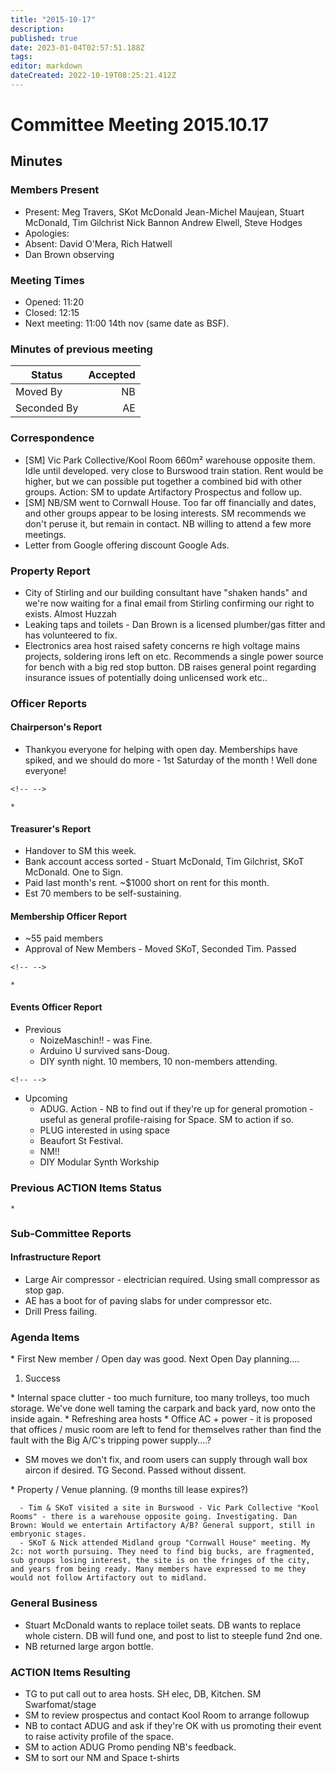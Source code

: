 ```yaml
---
title: "2015-10-17"
description: 
published: true
date: 2023-01-04T02:57:51.188Z
tags: 
editor: markdown
dateCreated: 2022-10-19T08:25:21.412Z
---
```


# Committee Meeting 2015.10.17

## Minutes

### Members Present

-   Present: Meg Travers, SKot McDonald Jean-Michel Maujean, Stuart McDonald, Tim Gilchrist Nick Bannon Andrew Elwell, Steve Hodges
-   Apologies:
-   Absent: David O'Mera, Rich Hatwell
-   Dan Brown observing

### Meeting Times

-   Opened: 11:20
-   Closed: 12:15
-   Next meeting: 11:00 14th nov (same date as BSF).

### Minutes of previous meeting

| Status      | Accepted |
|-------------|---------:|
| Moved By    |       NB |
| Seconded By |       AE |

### Correspondence

-   \[SM\] Vic Park Collective/Kool Room 660m² warehouse opposite them. Idle until developed. very close to Burswood train station. Rent would be higher, but we can possible put together a combined bid with other groups. Action: SM to update Artifactory Prospectus and follow up.
-   \[SM\] NB/SM went to Cornwall House. Too far off financially and dates, and other groups appear to be losing interests. SM recommends we don't peruse it, but remain in contact. NB willing to attend a few more meetings.
-   Letter from Google offering discount Google Ads.

### Property Report

-   City of Stirling and our building consultant have "shaken hands" and we're now waiting for a final email from Stirling confirming our right to exists. Almost Huzzah
-   Leaking taps and toilets - Dan Brown is a licensed plumber/gas fitter and has volunteered to fix.
-   Electronics area host raised safety concerns re high voltage mains projects, soldering irons left on etc. Recommends a single power source for bench with a big red stop button. DB raises general point regarding insurance issues of potentially doing unlicensed work etc..

### Officer Reports

#### Chairperson's Report

-   Thankyou everyone for helping with open day. Memberships have spiked, and we should do more - 1st Saturday of the month ! Well done everyone!

```{=html}
<!-- -->
```
    *

#### Treasurer's Report

-   Handover to SM this week.
-   Bank account access sorted - Stuart McDonald, Tim Gilchrist, SKoT McDonald. One to Sign.
-   Paid last month's rent. \~\$1000 short on rent for this month.
-   Est 70 members to be self-sustaining.

#### Membership Officer Report

-   \~55 paid members
-   Approval of New Members - Moved SKoT, Seconded Tim. Passed

```{=html}
<!-- -->
```
    * 

#### Events Officer Report

-   Previous
    -   NoizeMaschin!! - was Fine.
    -   Arduino U survived sans-Doug.
    -   DIY synth night. 10 members, 10 non-members attending.

```{=html}
<!-- -->
```
-   Upcoming
    -   ADUG. Action - NB to find out if they're up for general promotion - useful as general profile-raising for Space. SM to action if so.
    -   PLUG interested in using space
    -   Beaufort St Festival.
    -   NM!!
    -   DIY Modular Synth Workship

### Previous ACTION Items Status

    * 

### Sub-Committee Reports

#### Infrastructure Report

-   Large Air compressor - electrician required. Using small compressor as stop gap.
-   AE has a boot for of paving slabs for under compressor etc.
-   Drill Press failing.

### Agenda Items

\* First New member / Open day was good. Next Open Day planning....

1.  Success

\* Internal space clutter - too much furniture, too many trolleys, too much storage. We've done well taming the carpark and back yard, now onto the inside again. \* Refreshing area hosts \* Office AC + power - it is proposed that offices / music room are left to fend for themselves rather than find the fault with the Big A/C's tripping power supply....?

-   SM moves we don't fix, and room users can supply through wall box aircon if desired. TG Second. Passed without dissent.

\* Property / Venue planning. (9 months till lease expires?)

      - Tim & SKoT visited a site in Burswood - Vic Park Collective "Kool Rooms" - there is a warehouse opposite going. Investigating. Dan Brown: Would we entertain Artifactory A/B? General support, still in embryonic stages.
      - SKoT & Nick attended Midland group "Cornwall House" meeting. My 2c: not worth pursuing. They need to find big bucks, are fragmented, sub groups losing interest, the site is on the fringes of the city, and years from being ready. Many members have expressed to me they would not follow Artifactory out to midland.

### General Business

-   Stuart McDonald wants to replace toilet seats. DB wants to replace whole cistern. DB will fund one, and post to list to steeple fund 2nd one.
-   NB returned large argon bottle.

### ACTION Items Resulting

-   TG to put call out to area hosts. SH elec, DB, Kitchen. SM Swarfomat/stage
-   SM to review prospectus and contact Kool Room to arrange followup
-   NB to contact ADUG and ask if they're OK with us promoting their event to raise activity profile of the space.
-   SM to action ADUG Promo pending NB's feedback.
-   SM to sort our NM and Space t-shirts
